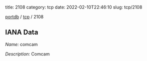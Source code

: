 title: 2108
category: tcp
date: 2022-02-10T22:46:10
slug: tcp/2108

[portdb](/) / [tcp](/category/tcp.html) / 2108


## IANA Data

_Name:_ comcam

_Description:_ Comcam

